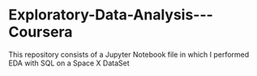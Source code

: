# Exploratory-Data-Analysis---Coursera

This repository consists of a Jupyter Notebook file in which I performed EDA with SQL on a Space X DataSet
